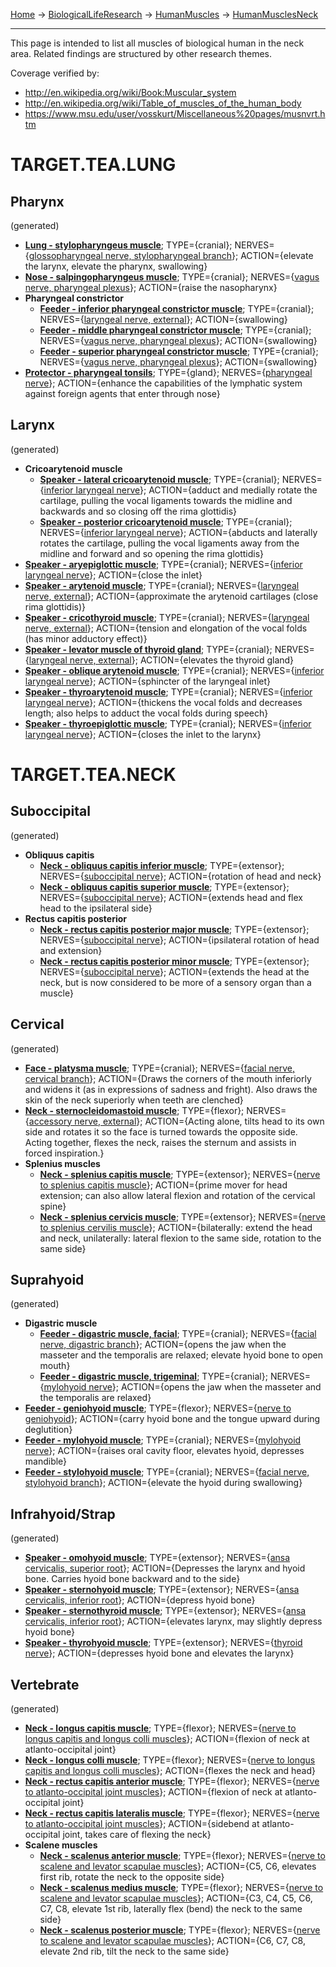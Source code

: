 [Home](Home.md) -> [BiologicalLifeResearch](BiologicalLifeResearch.md) -> [HumanMuscles](HumanMuscles.md) -> [HumanMusclesNeck](HumanMusclesNeck.md)

---


This page is intended to list all muscles of biological human in the neck area.
Related findings are structured by other research themes.



Coverage verified by:
  * http://en.wikipedia.org/wiki/Book:Muscular_system
  * http://en.wikipedia.org/wiki/Table_of_muscles_of_the_human_body
  * https://www.msu.edu/user/vosskurt/Miscellaneous%20pages/musnvrt.htm

# TARGET.TEA.LUNG #

## Pharynx ##
(generated)

  * **[Lung - stylopharyngeus muscle](http://en.wikipedia.org/wiki/Stylopharyngeus_muscle)**; TYPE={cranial}; NERVES={[glossopharyngeal nerve, stylopharyngeal branch](HumanNervesCranial.md)}; ACTION={elevate the larynx, elevate the pharynx, swallowing}
  * **[Nose - salpingopharyngeus muscle](http://en.wikipedia.org/wiki/Salpingopharyngeus_muscle)**; TYPE={cranial}; NERVES={[vagus nerve, pharyngeal plexus](HumanNervesCranial.md)}; ACTION={raise the nasopharynx}
  * **Pharyngeal constrictor**
    * **[Feeder - inferior pharyngeal constrictor muscle](http://en.wikipedia.org/wiki/Inferior_pharyngeal_constrictor_muscle)**; TYPE={cranial}; NERVES={[laryngeal nerve, external](HumanNervesCranial.md)}; ACTION={swallowing}
    * **[Feeder - middle pharyngeal constrictor muscle](http://en.wikipedia.org/wiki/Middle_pharyngeal_constrictor_muscle)**; TYPE={cranial}; NERVES={[vagus nerve, pharyngeal plexus](HumanNervesCranial.md)}; ACTION={swallowing}
    * **[Feeder - superior pharyngeal constrictor muscle](http://en.wikipedia.org/wiki/Superior_pharyngeal_constrictor_muscle)**; TYPE={cranial}; NERVES={[vagus nerve, pharyngeal plexus](HumanNervesCranial.md)}; ACTION={swallowing}
  * **[Protector - pharyngeal tonsils](http://www.wisegeekhealth.com/what-is-a-pharyngeal-tonsil.htm)**; TYPE={gland}; NERVES={[pharyngeal nerve](HumanNervesCranial.md)}; ACTION={enhance the capabilities of the lymphatic system against foreign agents that enter through nose}

## Larynx ##
(generated)

  * **Cricoarytenoid muscle**
    * **[Speaker - lateral cricoarytenoid muscle](http://en.wikipedia.org/wiki/Lateral_cricoarytenoid_muscle)**; TYPE={cranial}; NERVES={[inferior laryngeal nerve](HumanNervesCranial.md)}; ACTION={adduct and medially rotate the cartilage, pulling the vocal ligaments towards the midline and backwards and so closing off the rima glottidis}
    * **[Speaker - posterior cricoarytenoid muscle](http://en.wikipedia.org/wiki/Posterior_cricoarytenoid_muscle)**; TYPE={cranial}; NERVES={[inferior laryngeal nerve](HumanNervesCranial.md)}; ACTION={abducts and laterally rotates the cartilage, pulling the vocal ligaments away from the midline and forward and so opening the rima glottidis}
  * **[Speaker - aryepiglottic muscle](http://en.wikipedia.org/wiki/Aryepiglottic_muscle)**; TYPE={cranial}; NERVES={[inferior laryngeal nerve](HumanNervesCranial.md)}; ACTION={close the inlet}
  * **[Speaker - arytenoid muscle](http://en.wikipedia.org/wiki/Arytenoid_muscle)**; TYPE={cranial}; NERVES={[laryngeal nerve, external](HumanNervesCranial.md)}; ACTION={approximate the arytenoid cartilages (close rima glottidis)}
  * **[Speaker - cricothyroid muscle](http://en.wikipedia.org/wiki/Cricothyroid_muscle)**; TYPE={cranial}; NERVES={[laryngeal nerve, external](HumanNervesCranial.md)}; ACTION={tension and elongation of the vocal folds (has minor adductory effect)}
  * **[Speaker - levator muscle of thyroid gland](http://en.wikipedia.org/wiki/Levator_muscle_of_thyroid_gland)**; TYPE={cranial}; NERVES={[laryngeal nerve, external](HumanNervesCranial.md)}; ACTION={elevates the thyroid gland}
  * **[Speaker - oblique arytenoid muscle](http://en.wikipedia.org/wiki/Oblique_arytenoid)**; TYPE={cranial}; NERVES={[inferior laryngeal nerve](HumanNervesCranial.md)}; ACTION={sphincter of the laryngeal inlet}
  * **[Speaker - thyroarytenoid muscle](http://en.wikipedia.org/wiki/Thyroarytenoid_muscle)**; TYPE={cranial}; NERVES={[inferior laryngeal nerve](HumanNervesCranial.md)}; ACTION={thickens the vocal folds and decreases length; also helps to adduct the vocal folds during speech}
  * **[Speaker - thyroepiglottic muscle](http://en.wikipedia.org/wiki/Thyroepiglottic_muscle)**; TYPE={cranial}; NERVES={[inferior laryngeal nerve](HumanNervesCranial.md)}; ACTION={closes the inlet to the larynx}

# TARGET.TEA.NECK #

## Suboccipital ##
(generated)

  * **Obliquus capitis**
    * **[Neck - obliquus capitis inferior muscle](http://en.wikipedia.org/wiki/Obliquus_capitis_inferior_muscle)**; TYPE={extensor}; NERVES={[suboccipital nerve](HumanNervesSpinalCervical.md)}; ACTION={rotation of head and neck}
    * **[Neck - obliquus capitis superior muscle](http://en.wikipedia.org/wiki/Obliquus_capitis_superior_muscle)**; TYPE={extensor}; NERVES={[suboccipital nerve](HumanNervesSpinalCervical.md)}; ACTION={extends head and flex head to the ipsilateral side}
  * **Rectus capitis posterior**
    * **[Neck - rectus capitis posterior major muscle](http://en.wikipedia.org/wiki/Rectus_capitis_posterior_major_muscle)**; TYPE={extensor}; NERVES={[suboccipital nerve](HumanNervesSpinalCervical.md)}; ACTION={ipsilateral rotation of head and extension}
    * **[Neck - rectus capitis posterior minor muscle](http://en.wikipedia.org/wiki/Rectus_capitis_posterior_minor_muscle)**; TYPE={extensor}; NERVES={[suboccipital nerve](HumanNervesSpinalCervical.md)}; ACTION={extends the head at the neck, but is now considered to be more of a sensory organ than a muscle}

## Cervical ##
(generated)

  * **[Face - platysma muscle](http://en.wikipedia.org/wiki/Platysma_muscle)**; TYPE={cranial}; NERVES={[facial nerve, cervical branch](HumanNervesCranial.md)}; ACTION={Draws the corners of the mouth inferiorly and widens it (as in expressions of sadness and fright). Also draws the skin of the neck superiorly when teeth are clenched}
  * **[Neck - sternocleidomastoid muscle](http://en.wikipedia.org/wiki/Sternocleidomastoid_muscle)**; TYPE={flexor}; NERVES={[accessory nerve, external](HumanNervesCranial.md)}; ACTION={Acting alone, tilts head to its own side and rotates it so the face is turned towards the opposite side. Acting together, flexes the neck, raises the sternum and assists in forced inspiration.}
  * **Splenius muscles**
    * **[Neck - splenius capitis muscle](http://en.wikipedia.org/wiki/Splenius_capitis_muscle)**; TYPE={extensor}; NERVES={[nerve to splenius capitis muscle](HumanNervesSpinalCervical.md)}; ACTION={prime mover for head extension; can also allow lateral flexion and rotation of the cervical spine}
    * **[Neck - splenius cervicis muscle](http://en.wikipedia.org/wiki/Splenius_cervicis_muscle)**; TYPE={extensor}; NERVES={[nerve to splenius cervilis muscle](HumanNervesSpinalCervical.md)}; ACTION={bilaterally: extend the head and neck, unilaterally: lateral flexion to the same side, rotation to the same side}

## Suprahyoid ##
(generated)

  * **Digastric muscle**
    * **[Feeder - digastric muscle, facial](http://en.wikipedia.org/wiki/Digastric_muscle)**; TYPE={cranial}; NERVES={[facial nerve, digastric branch](HumanNervesCranial.md)}; ACTION={opens the jaw when the masseter and the temporalis are relaxed; elevate hyoid bone to open mouth}
    * **[Feeder - digastric muscle, trigeminal](http://en.wikipedia.org/wiki/Digastric_muscle)**; TYPE={cranial}; NERVES={[mylohyoid nerve](HumanNervesCranial.md)}; ACTION={opens the jaw when the masseter and the temporalis are relaxed}
  * **[Feeder - geniohyoid muscle](http://en.wikipedia.org/wiki/Geniohyoid_muscle)**; TYPE={flexor}; NERVES={[nerve to geniohyoid](HumanNervesSpinalCervical.md)}; ACTION={carry hyoid bone and the tongue upward during deglutition}
  * **[Feeder - mylohyoid muscle](http://en.wikipedia.org/wiki/Mylohyoid_muscle)**; TYPE={cranial}; NERVES={[mylohyoid nerve](HumanNervesCranial.md)}; ACTION={raises oral cavity floor, elevates hyoid, depresses mandible}
  * **[Feeder - stylohyoid muscle](http://en.wikipedia.org/wiki/Stylohyoid_muscle)**; TYPE={cranial}; NERVES={[facial nerve, stylohyoid branch](HumanNervesCranial.md)}; ACTION={elevate the hyoid during swallowing}

## Infrahyoid/Strap ##
(generated)

  * **[Speaker - omohyoid muscle](http://en.wikipedia.org/wiki/Omohyoid_muscle)**; TYPE={extensor}; NERVES={[ansa cervicalis, superior root](HumanNervesSpinalCervical.md)}; ACTION={Depresses the larynx and hyoid bone. Carries hyoid bone backward and to the side}
  * **[Speaker - sternohyoid muscle](http://en.wikipedia.org/wiki/Sternohyoid_muscle)**; TYPE={extensor}; NERVES={[ansa cervicalis, inferior root](HumanNervesSpinalCervical.md)}; ACTION={depress hyoid bone}
  * **[Speaker - sternothyroid muscle](http://en.wikipedia.org/wiki/Sternothyroid_muscle)**; TYPE={extensor}; NERVES={[ansa cervicalis, inferior root](HumanNervesSpinalCervical.md)}; ACTION={elevates larynx, may slightly depress hyoid bone}
  * **[Speaker - thyrohyoid muscle](http://en.wikipedia.org/wiki/Thyrohyoid_muscle)**; TYPE={extensor}; NERVES={[thyroid nerve](HumanNervesSpinalCervical.md)}; ACTION={depresses hyoid bone and elevates the larynx}

## Vertebrate ##
(generated)

  * **[Neck - longus capitis muscle](http://en.wikipedia.org/wiki/Longus_capitis_muscle)**; TYPE={flexor}; NERVES={[nerve to longus capitis and longus colli muscles](HumanNervesSpinalCervical.md)}; ACTION={flexion of neck at atlanto-occipital joint}
  * **[Neck - longus colli muscle](http://en.wikipedia.org/wiki/Longus_colli_muscle)**; TYPE={flexor}; NERVES={[nerve to longus capitis and longus colli muscles](HumanNervesSpinalCervical.md)}; ACTION={flexes the neck and head}
  * **[Neck - rectus capitis anterior muscle](http://en.wikipedia.org/wiki/Rectus_capitis_anterior_muscle)**; TYPE={flexor}; NERVES={[nerve to atlanto-occipital joint muscles](HumanNervesSpinalCervical.md)}; ACTION={flexion of neck at atlanto-occipital joint}
  * **[Neck - rectus capitis lateralis muscle](http://en.wikipedia.org/wiki/Rectus_capitis_lateralis_muscle)**; TYPE={flexor}; NERVES={[nerve to atlanto-occipital joint muscles](HumanNervesSpinalCervical.md)}; ACTION={sidebend at atlanto-occipital joint, takes care of flexing the neck}
  * **Scalene muscles**
    * **[Neck - scalenus anterior muscle](http://en.wikipedia.org/wiki/Scalenus_anterior)**; TYPE={flexor}; NERVES={[nerve to scalene and levator scapulae muscles](HumanNervesSpinalCervical.md)}; ACTION={C5, C6, elevates first rib, rotate the neck to the opposite side}
    * **[Neck - scalenus medius muscle](http://en.wikipedia.org/wiki/Scalenus_medius)**; TYPE={flexor}; NERVES={[nerve to scalene and levator scapulae muscles](HumanNervesSpinalCervical.md)}; ACTION={C3, C4, C5, C6, C7, C8, elevate 1st rib, laterally flex (bend) the neck to the same side}
    * **[Neck - scalenus posterior muscle](http://en.wikipedia.org/wiki/Scalenus_posterior)**; TYPE={flexor}; NERVES={[nerve to scalene and levator scapulae muscles](HumanNervesSpinalCervical.md)}; ACTION={C6, C7, C8, elevate 2nd rib, tilt the neck to the same side}
